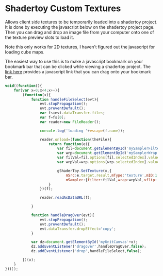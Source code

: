 # Shadertoy Custom Textures

Allows client side textures to be temporarily loaded into a shadertoy project. It is done by executing the javascript below on the shadertoy project page. Then you can drag and drop an image file from your computer onto one of the texture preview slots to load it. 

Note this only works for 2D textures, I haven't figured out the javascript for loading cube maps.

The easiest way to use this is to make a javascript bookmark on your bookmark bar that can be clicked while viewing a shadertoy project. The [link here](http://andrewhills.github.io/ShadertoyCustomTextures/link.html) provides a javascript link that you can drag onto your bookmark bar.


```javascript
void((function(){
    for(var x=0;x<4;x++){
        (function(x){
            function handleFileSelect(evt){
                evt.stopPropagation();
                evt.preventDefault();
                var fs=evt.dataTransfer.files;
                var f=fs[0];
                var reader=new FileReader();

                console.log('loading '+escape(f.name));

                reader.onload=(function(theFile){
                    return function(e){
                        var fil=document.getElementById('mySamplerFilter'+x);
                        var wrp=document.getElementById('mySamplerWrap'+x);
                        var filVal=fil.options[fil.selectedIndex].value;
                        var wrpVal=wrp.options[wrp.selectedIndex].value;

                        gShaderToy.SetTexture(x,{
                            mSrc:e.target.result,mType:'texture',mID:1,
                            mSampler:{filter:filVal,wrap:wrpVal,vflip:'true',srgb:'false',internal:'byte'}});
                    }
                })(f);

                reader.readAsDataURL(f);

            }

            function handleDragOver(evt){
                evt.stopPropagation();
                evt.preventDefault();
                evt.dataTransfer.dropEffect='copy';
            }

            var dz=document.getElementById('myUnitCanvas'+x);
            dz.addEventListener('dragover',handleDragOver,false);
            dz.addEventListener('drop',handleFileSelect,false);

        })(x);
    }
})());
```
